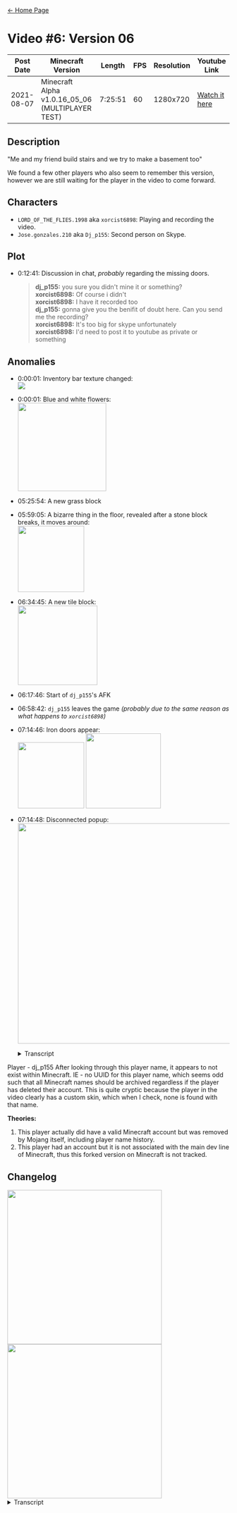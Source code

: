 [← Home Page](../README.md#2-videos)

# Video #6: Version 06
| Post Date  | Minecraft Version                                | Length  | FPS | Resolution | Youtube Link      |
| ---------  | ------------------------------------------------ | ------- | --- | ---------- | ----------------- |
| 2021-08-07 | Minecraft Alpha v1.0.16_05_06 (MULTIPLAYER TEST) | 7:25:51 | 60  | 1280x720   | [Watch it here](https://www.youtube.com/watch?v=h6ZfTvZiPt8) |

## Description
"Me and my friend build stairs and we try to make a basement too"

We found a few other players who also seem to remember this version, however we are still waiting for the player in the video to come forward.

## Characters
* `LORD_OF_THE_FLIES.1998` aka `xorcist6898`:
  Playing and recording the video.
* `Jose.gonzales.210` aka `Dj_p155`:
  Second person on Skype.

## Plot
* 0:12:41: Discussion in chat, *probably* regarding the missing doors.
  > **dj_p155:** you sure you didn't mine it or something?  
  > **xorcist6898:** Of course i didn't  
  > **xorcist6898:** I have it recorded too  
  > **dj_p155:** gonna give you the benifit of doubt here. Can you send me the recording?  
  > **xorcist6898:** It's too big for skype unfortunately  
  > **xorcist6898:** I'd need to post it to youtube as private or something

## Anomalies
* 0:00:01: Inventory bar texture changed:  
  ![](https://lh3.googleusercontent.com/lWoY9tkbwe2zHiRpOwhl_ZX_ristJtk9Phyfj3EYxlMICcBy5WRhZgBJq66i6E-AlnZmJIHqlSubR0S26G6hJV9o4gwUa8nXP0eGBtsJmbz0-eV4jgvSIBoInL_bfunDC9Ofc-JQoKk00uuHfuPiLg)
* 0:00:01: Blue and white flowers:  
  <img src="https://lh4.googleusercontent.com/XT8gwp0YPRJzV5lR6tDS7wA_4J1D_JY2ChEzlKwxZ_1pfoC6ibxDSDVaE4G403M5x09tnO2NgVHDHE2CKCXIR-puqMJRcj8mtOPDunOq20VqyIq6Taj2O9rN8v-FIr-3F1q2uSfBxSXrPxgV35UJFg" width="200">
* 05:25:54: A new grass block
* 05:59:05: A bizarre thing in the floor, revealed after a stone block breaks, it moves around:  
  <img src="https://lh4.googleusercontent.com/-HC82dcsk-10-O6n-gdNG0W_l0J12y3-UxDAFiMb_8SY0aRoXti_XDDWEshphCYnkb6TcW16bQzM5lUPk8P3uFJtHZF_mI_zNXR-to7QRWJz8Hq-MDRg1jwN0aQYdeqCvhAjNaoGDOW0I8BQgOMLXw" width="150">
* 06:34:45: A new tile block:  
  <img src="https://lh5.googleusercontent.com/7gEbnS7_yke_0_sf2cZKlRn6wYGM-F8gtbiI6JvoArTxmKZU7jzSSEaLtpZwz02JMWE9qKiZDSg0_KxpuCDdXbUEPmDIlpQjIY6JxnLY7q2Uec6W5KZ5tA4pIdk7f0fnJym8IE_3_re-pWkN5CKfjA" width="180">
* 06:17:46: Start of `dj_p155`'s AFK
* 06:58:42: `dj_p155` leaves the game *(probably due to the same reason as what happens to `xorcist6898`)*
* 07:14:46: Iron doors appear:  
  <img src="https://lh3.googleusercontent.com/Oj1Ni4o6sLc3Oh59jtPJb_q4ZNP0r4zPOnblLrpcrtuwf7z1jPVdIp72QAywX903xmn-42PyZhRCvTOMcBx9hPpAU8xw-MeDpEobkXVYPgVpp-6melBA3DCWc35mA1LZYlBjr_rVCBOiW-5XbC0ZmQ" width="150">
  <img src="https://lh5.googleusercontent.com/QiNJ0paK5pjRmLAo9FyNtQoIpVNijCHD8w6rL79qPXjbf6CCYmtTJObYFZDvAKkcQnDZLPMj47hGR28vIZwCWEVxOme9AniuzU8gXQw-WtQcjCrlesMxEgaFYQ-i3CorNJrlrwnZJFzKjhbfNOV7hg" width="170">
* 07:14:48: Disconnected popup:  
  <img src="https://lh4.googleusercontent.com/dxg2aUhaeG4dqgfD929qdXwmvazj5P9Onnnx4vow15fKx_wedePnv9jcZ1IGslMo4qvFehR3F2TXDHzXEheseqDE9Uyv5CJLl7dgaTyaVcw9DnTndJ0TPGbvscz957JuiOYXUusiObZdeHlYKfoBww" width="500">
  <details>
    <summary>Transcript</summary>

    ```
    Account has been temporarily suspended from Online Play due to the following infraction of the guidelines:  
    Session unauthorized

    Further infractions may lead to a permanent suspension.

    ID: 2380-d8eb

    WARNING ISSUED  
    Total warnings issued: 1
    ```
  </details>

Player - dj_p155
After looking through this player name, it appears to not exist within Minecraft.
IE - no UUID for this player name, which seems odd such that all Minecraft names should be archived regardless if the player has deleted their account.
This is quite cryptic because the player in the video clearly has a custom skin, which when I check, none is found with that name.

**Theories:**
1. This player actually did have a valid Minecraft account but was removed by Mojang itself, including player name history.
2. This player had an account but it is not associated with the main dev line of Minecraft, thus this forked version on Minecraft is not tracked.

## Changelog
<img src="https://lh6.googleusercontent.com/Zuwy28Fx6dp5o62hqpFAs91dU8U-x4Ah8GUrF62uGR6nR_DkdCIm6oj3zHEUUdnn1vzdRHQP5G69Y2aFOqLEqQWFXTwqYY3p4zWopXteNGygW8riXVC-HXJqp_UYPM-9QGtUb8lkqDmDTNXgAw" width="350">
<img src="https://lh3.googleusercontent.com/k0wX0f6qj1BPgY4h2-lO4SJ-uw3qrwJESu1-BlHljTaBvOKSDJW3suXcM8oDGoEUvtBsDrEaXAxYtQF_CMQFOpi6UTe73BkK5MD5_EY6NUrCWv_96xQqu1VgDg5qIfjDC5kWqfSDBroVMU2LtA" width="350">

<details>
  <summary>Transcript</summary>

  ## Minecraft Alpha Version 1.0.16.05_06
  > Build date: 22 Oct 2010

  Please log in here with your Minecraft account to enable the site content. (JavaScript must be enabled)

  <div align="center">
    Login successful. <br/>
    Your playtester ID (do not share): <code>2380-d8eb</code>
  </div> <br />

  ### Changes in this version:
  * *List of all texture changes*
  * Fixed a bug related to the new textures
  * Initial work on a new User Interface design
  * Enabled Multiplayer for testing purposes. Server software can be downloaded *here*. Please follow the *guidelines* while playing online.
  * Recruitment is now re-enabled. The technical difficulties have been fixed.
  * Fixed bugs regarding shadow players.
  * Minor fixes listed *here*

  We would like to thank everyone who reported bugs on our *bug tracker.*

  > 20/08/2010: The recruitment process works by selecting accounts automatically.  
  > Please do NOT email us asking to let someone in, or to ask how the recruitment is carried out. These emails will be ignored.

  Reminder: this version is not to be disclosed anywhere. Sharing recordings and/or screenshots outside of the *bug tracker* is forbidden.

  Your launcher should automatically receive new updates, but if it doesn't, please try installing manually.
</details>
